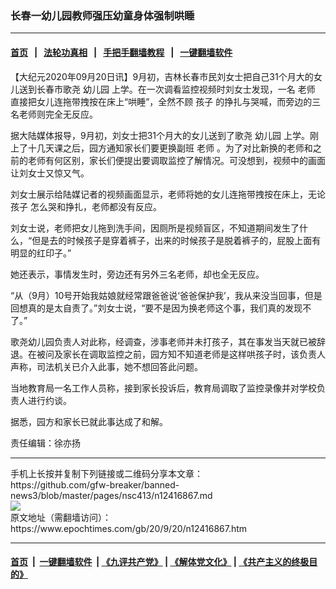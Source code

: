 ### 长春一幼儿园教师强压幼童身体强制哄睡
------------------------

#### [首页](https://github.com/gfw-breaker/banned-news3/blob/master/README.md) &nbsp;&nbsp;|&nbsp;&nbsp; [法轮功真相](https://github.com/begood0513/basic/blob/master/README.md)  &nbsp;&nbsp;|&nbsp;&nbsp; [手把手翻墙教程](https://github.com/gfw-breaker/guides/wiki)  &nbsp;&nbsp;|&nbsp;&nbsp; [一键翻墙软件](https://github.com/gfw-breaker/nogfw/blob/master/README.md)  



<div><p>
 【大纪元2020年09月20日讯】9月初，吉林长春市民刘女士把自己31个月大的女儿送到长春市歌尧
 <ok href="https://www.epochtimes.com/gb/tag/%E5%B9%BC%E5%84%BF%E5%9B%AD.html">
  幼儿园
 </ok>
 上学。在一次调看监控视频时刘女士发现，一名
 <ok href="https://www.epochtimes.com/gb/tag/%E8%80%81%E5%B8%88.html">
  老师
 </ok>
 直接把女儿连拖带拽按在床上“哄睡”，全然不顾
 <ok href="https://www.epochtimes.com/gb/tag/%E5%AD%A9%E5%AD%90.html">
  孩子
 </ok>
 的挣扎与哭喊，而旁边的三名老师则完全无反应。
</p>
<p>
 据大陆媒体报导，9月初，刘女士把31个月大的女儿送到了歌尧
 <ok href="https://www.epochtimes.com/gb/tag/%E5%B9%BC%E5%84%BF%E5%9B%AD.html">
  幼儿园
 </ok>
 上学。刚上了十几天课之后，园方通知家长们要更换副班
 <ok href="https://www.epochtimes.com/gb/tag/%E8%80%81%E5%B8%88.html">
  老师
 </ok>
 。为了对比新换的老师和之前的老师有何区别，家长们便提出要调取监控了解情况。可没想到，视频中的画面让刘女士又惊又气。
</p>
<p>
 刘女士展示给陆媒记者的视频画面显示，老师将她的女儿连拖带拽按在床上，无论
 <ok href="https://www.epochtimes.com/gb/tag/%E5%AD%A9%E5%AD%90.html">
  孩子
 </ok>
 怎么哭和挣扎，老师都没有反应。
</p>
<p>
 刘女士说，老师把女儿拖到洗手间，因厕所是视频盲区，不知道期间发生了什么，“但是去的时候孩子是穿着裤子，出来的时候孩子是脱着裤子的，屁股上面有明显的红印子。”
</p>
<p>
 她还表示，事情发生时，旁边还有另外三名老师，却也全无反应。
</p>
<p>
 “从（9月）10号开始我姑娘就经常跟爸爸说‘爸爸保护我’，我从来没当回事，但是回想真的是太自责了。”刘女士说，“要不是因为换老师这个事，我们真的发现不了。”
</p>
<p>
 歌尧幼儿园负责人对此称，经调查，涉事老师并未打孩子，其在事发当天就已被辞退。在被问及家长在调取监控之前，园方知不知道老师是这样哄孩子时，该负责人声称，司法机关已介入此事，她不想回答此问题。
</p>
<p>
 当地教育局一名工作人员称，接到家长投诉后，教育局调取了监控录像并对学校负责人进行约谈。
</p>
<p>
 据悉，园方和家长已就此事达成了和解。
</p>
<p>
 责任编辑：徐亦扬
</p>
</div>
<hr/>
手机上长按并复制下列链接或二维码分享本文章：<br/>
https://github.com/gfw-breaker/banned-news3/blob/master/pages/nsc413/n12416867.md <br/>
<a href='https://github.com/gfw-breaker/banned-news3/blob/master/pages/nsc413/n12416867.md'><img src='https://github.com/gfw-breaker/banned-news3/blob/master/pages/nsc413/n12416867.md.png'/></a> <br/>
原文地址（需翻墙访问）：https://www.epochtimes.com/gb/20/9/20/n12416867.htm


------------------------
#### [首页](https://github.com/gfw-breaker/banned-news3/blob/master/README.md) &nbsp;|&nbsp; [一键翻墙软件](https://github.com/gfw-breaker/nogfw/blob/master/README.md) &nbsp;| [《九评共产党》](https://github.com/gfw-breaker/9ping.md/blob/master/README.md#九评之一评共产党是什么) | [《解体党文化》](https://github.com/gfw-breaker/jtdwh.md/blob/master/README.md) | [《共产主义的终极目的》](https://github.com/gfw-breaker/gczydzjmd.md/blob/master/README.md)


<img src='http://gfw-breaker.win/banned-news3/pages/nsc413/n12416867.md' width='0px' height='0px'/>